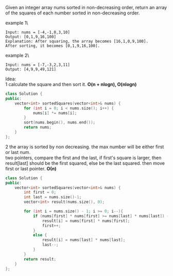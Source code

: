 Given an integer array nums sorted in non-decreasing order, 
return an array of the squares of each number sorted in non-decreasing order.

example 1\
```
Input: nums = [-4,-1,0,3,10]
Output: [0,1,9,16,100]
Explanation: After squaring, the array becomes [16,1,0,9,100].
After sorting, it becomes [0,1,9,16,100].
```

example 2\
```
Input: nums = [-7,-3,2,3,11]
Output: [4,9,9,49,121]
```

Idea:\
1 calculate the square and then sort it. **O(n + nlogn), O(nlogn)**
```cpp
class Solution {
public:
    vector<int> sortedSquares(vector<int>& nums) {
        for (int i = 0; i < nums.size(); i++) {
            nums[i] *= nums[i];
        }
        sort(nums.begin(), nums.end()); 
        return nums;        
    }
};
```

2 the array is sorted by non decreasing. the max number will be either first or last num.\
two pointers, compare the first and the last, if first's square is larger, then result[last] should be the first squared, else be the last squared. then move first or last pointer. **O($n$)**
```cpp
class Solution {
public:
    vector<int> sortedSquares(vector<int>& nums) {
        int first = 0;
        int last = nums.size()-1;
        vector<int> result(nums.size(), 0);

        for (int i = nums.size() - 1; i >= 0; i--){
            if (nums[first] * nums[first] >= nums[last] * nums[last]) {
                result[i] = nums[first] * nums[first];
                first++;
            }
            else {
                result[i] = nums[last] * nums[last];
                last--;
            }
        }
        return result;
    }
};
```











